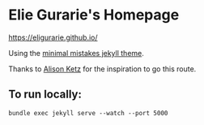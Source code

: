 # Elie Gurarie's Homepage
https://eligurarie.github.io/

Using the [minimal mistakes jekyll theme](https://mmistakes.github.io/minimal-mistakes/).

Thanks to [Alison Ketz](https://github.com/alisonketz/alisonketz.github.io) for the inspiration to go this route. 

## To run locally:

```
bundle exec jekyll serve --watch --port 5000
```
